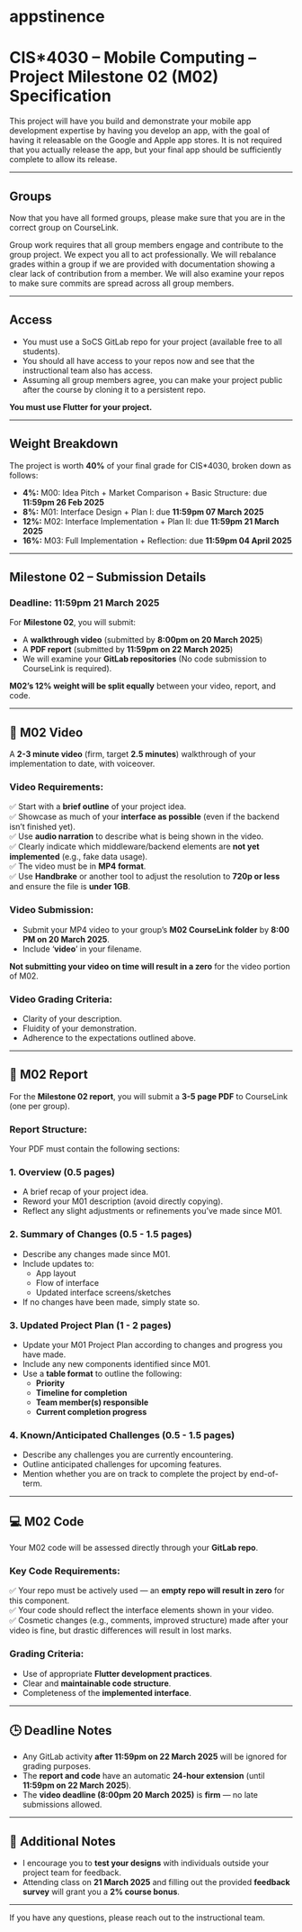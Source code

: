 # appstinence

# CIS*4030 – Mobile Computing – Project Milestone 02 (M02) Specification  

This project will have you build and demonstrate your mobile app development expertise by having you develop an app, with the goal of having it releasable on the Google and Apple app stores. It is not required that you actually release the app, but your final app should be sufficiently complete to allow its release.  

---

## Groups
Now that you have all formed groups, please make sure that you are in the correct group on CourseLink.  

Group work requires that all group members engage and contribute to the group project. We expect you all to act professionally. We will rebalance grades within a group if we are provided with documentation showing a clear lack of contribution from a member. We will also examine your repos to make sure commits are spread across all group members.  

---

## Access
- You must use a SoCS GitLab repo for your project (available free to all students).  
- You should all have access to your repos now and see that the instructional team also has access.  
- Assuming all group members agree, you can make your project public after the course by cloning it to a persistent repo.  

**You must use Flutter for your project.**  

---

## Weight Breakdown
The project is worth **40%** of your final grade for CIS*4030, broken down as follows:  
- **4%:** M00: Idea Pitch + Market Comparison + Basic Structure: due **11:59pm 26 Feb 2025**  
- **8%:** M01: Interface Design + Plan I: due **11:59pm 07 March 2025**  
- **12%:** M02: Interface Implementation + Plan II: due **11:59pm 21 March 2025**  
- **16%:** M03: Full Implementation + Reflection: due **11:59pm 04 April 2025**  

---

## Milestone 02 – Submission Details
### Deadline: **11:59pm 21 March 2025**  

For **Milestone 02**, you will submit:  
- A **walkthrough video** (submitted by **8:00pm on 20 March 2025**)  
- A **PDF report** (submitted by **11:59pm on 22 March 2025**)  
- We will examine your **GitLab repositories** (No code submission to CourseLink is required).  

**M02’s 12% weight will be split equally** between your video, report, and code.  

---

## 🎥 M02 Video
A **2-3 minute video** (firm, target **2.5 minutes**) walkthrough of your implementation to date, with voiceover.  

### Video Requirements:
✅ Start with a **brief outline** of your project idea.  
✅ Showcase as much of your **interface as possible** (even if the backend isn’t finished yet).  
✅ Use **audio narration** to describe what is being shown in the video.  
✅ Clearly indicate which middleware/backend elements are **not yet implemented** (e.g., fake data usage).  
✅ The video must be in **MP4 format**.  
✅ Use **Handbrake** or another tool to adjust the resolution to **720p or less** and ensure the file is **under 1GB**.  

### Video Submission:
- Submit your MP4 video to your group’s **M02 CourseLink folder** by **8:00 PM on 20 March 2025**.  
- Include ‘**video**’ in your filename.  

**Not submitting your video on time will result in a zero** for the video portion of M02.  

### Video Grading Criteria:
- Clarity of your description.  
- Fluidity of your demonstration.  
- Adherence to the expectations outlined above.  

---

## 📝 M02 Report
For the **Milestone 02 report**, you will submit a **3-5 page PDF** to CourseLink (one per group).  

### Report Structure:
Your PDF must contain the following sections:  

### 1. **Overview (0.5 pages)**
- A brief recap of your project idea.  
- Reword your M01 description (avoid directly copying).  
- Reflect any slight adjustments or refinements you’ve made since M01.  

### 2. **Summary of Changes (0.5 - 1.5 pages)**
- Describe any changes made since M01.  
- Include updates to:
  - App layout
  - Flow of interface
  - Updated interface screens/sketches  
- If no changes have been made, simply state so.  

### 3. **Updated Project Plan (1 - 2 pages)**
- Update your M01 Project Plan according to changes and progress you have made.  
- Include any new components identified since M01.  
- Use a **table format** to outline the following:  
  - **Priority**  
  - **Timeline for completion**  
  - **Team member(s) responsible**  
  - **Current completion progress**  

### 4. **Known/Anticipated Challenges (0.5 - 1.5 pages)**
- Describe any challenges you are currently encountering.  
- Outline anticipated challenges for upcoming features.  
- Mention whether you are on track to complete the project by end-of-term.  

---

## 💻 M02 Code
Your M02 code will be assessed directly through your **GitLab repo**.  

### Key Code Requirements:
✅ Your repo must be actively used — an **empty repo will result in zero** for this component.  
✅ Your code should reflect the interface elements shown in your video.  
✅ Cosmetic changes (e.g., comments, improved structure) made after your video is fine, but drastic differences will result in lost marks.  

### Grading Criteria:
- Use of appropriate **Flutter development practices**.  
- Clear and **maintainable code structure**.  
- Completeness of the **implemented interface**.  

---

## 🕒 Deadline Notes
- Any GitLab activity **after 11:59pm on 22 March 2025** will be ignored for grading purposes.  
- The **report and code** have an automatic **24-hour extension** (until **11:59pm on 22 March 2025**).  
- The **video deadline (8:00pm 20 March 2025)** is **firm** — no late submissions allowed.  

---

## 📣 Additional Notes
- I encourage you to **test your designs** with individuals outside your project team for feedback.  
- Attending class on **21 March 2025** and filling out the provided **feedback survey** will grant you a **2% course bonus**.  

---

If you have any questions, please reach out to the instructional team.  

